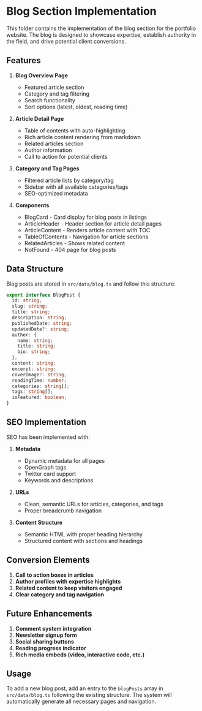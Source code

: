 # Blog Section Implementation

This folder contains the implementation of the blog section for the portfolio website. The blog is designed to showcase expertise, establish authority in the field, and drive potential client conversions.

## Features

1. **Blog Overview Page**
    - Featured article section
    - Category and tag filtering
    - Search functionality
    - Sort options (latest, oldest, reading time)

2. **Article Detail Page**
    - Table of contents with auto-highlighting
    - Rich article content rendering from markdown
    - Related articles section
    - Author information
    - Call to action for potential clients

3. **Category and Tag Pages**
    - Filtered article lists by category/tag
    - Sidebar with all available categories/tags
    - SEO-optimized metadata

4. **Components**
    - BlogCard - Card display for blog posts in listings
    - ArticleHeader - Header section for article detail pages
    - ArticleContent - Renders article content with TOC
    - TableOfContents - Navigation for article sections
    - RelatedArticles - Shows related content
    - NotFound - 404 page for blog posts

## Data Structure

Blog posts are stored in `src/data/blog.ts` and follow this structure:

```typescript
export interface BlogPost {
  id: string;
  slug: string;
  title: string;
  description: string;
  publishedDate: string;
  updatedDate?: string;
  author: {
    name: string;
    title: string;
    bio: string;
  };
  content: string;
  excerpt: string;
  coverImage?: string;
  readingTime: number;
  categories: string[];
  tags: string[];
  isFeatured: boolean;
}
```

## SEO Implementation

SEO has been implemented with:

1. **Metadata**
    - Dynamic metadata for all pages
    - OpenGraph tags
    - Twitter card support
    - Keywords and descriptions

2. **URLs**
    - Clean, semantic URLs for articles, categories, and tags
    - Proper breadcrumb navigation

3. **Content Structure**
    - Semantic HTML with proper heading hierarchy
    - Structured content with sections and headings

## Conversion Elements

1. **Call to action boxes in articles**
2. **Author profiles with expertise highlights**
3. **Related content to keep visitors engaged**
4. **Clear category and tag navigation**

## Future Enhancements

1. **Comment system integration**
2. **Newsletter signup form**
3. **Social sharing buttons**
4. **Reading progress indicator**
5. **Rich media embeds (video, interactive code, etc.)**

## Usage

To add a new blog post, add an entry to the `blogPosts` array in `src/data/blog.ts` following the existing structure. The system will automatically generate all necessary pages and navigation.
